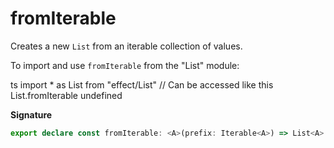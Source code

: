 # fromIterable

Creates a new `List` from an iterable collection of values.

To import and use `fromIterable` from the "List" module:

ts
import \* as List from "effect/List"
// Can be accessed like this
List.fromIterable
undefined

**Signature**

```ts
export declare const fromIterable: <A>(prefix: Iterable<A>) => List<A>
```
